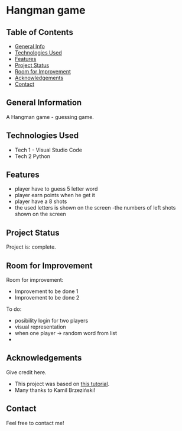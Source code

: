# Hangman game


## Table of Contents
* [General Info](#general-information)
* [Technologies Used](#technologies-used)
* [Features](#features)
* [Project Status](#project-status)
* [Room for Improvement](#room-for-improvement)
* [Acknowledgements](#acknowledgements)
* [Contact](#contact)


## General Information
A Hangman game - guessing game.

## Technologies Used
- Tech 1 - Visual Studio Code
- Tech 2 Python

## Features
- player have to guess 5 letter word
- player earn points when he get it
- player have a 8 shots
- the used letters is shown on the screen
-the numbers of left shots shown on the screen

## Project Status
Project is: complete. 

## Room for Improvement

Room for improvement:
- Improvement to be done 1
- Improvement to be done 2

To do:
- posibility login for two players
- visual representation
- when one player -> random word from list 
- 
## Acknowledgements
Give credit here.
- This project was based on [this tutorial](https://www.youtube.com/watch?v=EFaPsPwPJAY&t=1s).
- Many thanks to Kamil Brzeziński!

## Contact
Feel free to contact me!
